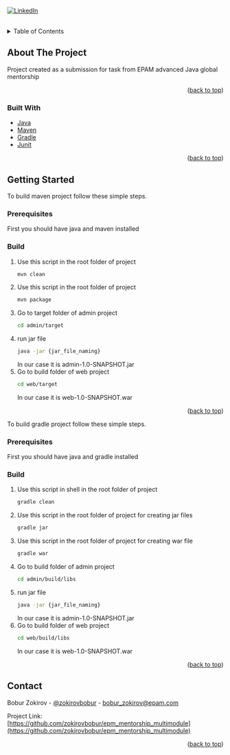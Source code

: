 <div id="top"></div>

[![LinkedIn][linkedin-shield]][linkedin-url]


<!-- PROJECT LOGO -->
<br />

<!-- TABLE OF CONTENTS -->
<details>
  <summary>Table of Contents</summary>
  <ol>
    <li>
      <a href="#about-the-project">About The Project</a>
      <ul>
        <li><a href="#built-with">Built With</a></li>
      </ul>
    </li>
    <li>
      <a href="#getting-started">Getting Started</a>
      <ul>
        <li><a href="#prerequisites">Prerequisites</a></li>
      </ul>
    </li>
    <li><a href="#contact">Contact</a></li>
</ol>
</details>



<!-- ABOUT THE PROJECT -->
## About The Project

Project created as a submission for task from EPAM advanced Java global mentorship

<p align="right">(<a href="#top">back to top</a>)</p>

### Built With

* [Java](https://java.com/en/)
* [Maven](https://mvnrepository.com)
* [Gradle](https://docs.gradle.org)
* [Junit](https://junit.org/junit5/)

<p align="right">(<a href="#top">back to top</a>)</p>



<!-- GETTING STARTED -->
## Getting Started

To build maven project follow these simple steps.

### Prerequisites

First you should have java and maven installed

### Build

1. Use this script in the root folder of project
   ```sh
   mvn clean
   ```
2. Use this script in the root folder of project
   ```sh
   mvn package
   ```
3. Go to target folder of admin project
   ```sh
   cd admin/target
   ```
4. run jar file
   ```sh
   java -jar {jar_file_naming}
   ```
   In our case it is admin-1.0-SNAPSHOT.jar
5. Go to build folder of web project
   ```sh
   cd web/target
   ```
   In our case it is web-1.0-SNAPSHOT.war


<p align="right">(<a href="#top">back to top</a>)</p>

To build gradle project follow these simple steps.

### Prerequisites

First you should have java and gradle installed

### Build

1. Use this script in shell in the root folder of project
   ```sh
   gradle clean
   ```
2. Use this script in the root folder of project for creating jar files
   ```sh
   gradle jar
   ```
3. Use this script in the root folder of project for creating war file
   ```sh
   gradle war
   ```
4. Go to build folder of admin project
   ```sh
   cd admin/build/libs
   ```
5. run jar file
   ```sh
   java -jar {jar_file_naming}
   ```
   In our case it is admin-1.0-SNAPSHOT.jar
6. Go to build folder of web project
   ```sh
   cd web/build/libs
   ```
   In our case it is web-1.0-SNAPSHOT.war


<p align="right">(<a href="#top">back to top</a>)</p>



<!-- CONTACT -->
## Contact

Bobur Zokirov - [@zokirovbobur](https://t.me/zokirovbobur) - bobur_zokirov@epam.com

Project Link: [https://github.com/zokirovbobur/epm_mentorship_multimodule](https://github.com/zokirovbobur/epm_mentorship_multimodule)

<p align="right">(<a href="#top">back to top</a>)</p>

<!-- MARKDOWN LINKS & IMAGES -->
<!-- https://www.markdownguide.org/basic-syntax/#reference-style-links -->
[contributors-shield]: https://img.shields.io/github/contributors/othneildrew/Best-README-Template.svg?style=for-the-badge
[contributors-url]: https://github.com/othneildrew/Best-README-Template/graphs/contributors
[forks-shield]: https://img.shields.io/github/forks/othneildrew/Best-README-Template.svg?style=for-the-badge
[forks-url]: https://github.com/othneildrew/Best-README-Template/network/members
[stars-shield]: https://img.shields.io/github/stars/othneildrew/Best-README-Template.svg?style=for-the-badge
[stars-url]: https://github.com/othneildrew/Best-README-Template/stargazers
[issues-shield]: https://img.shields.io/github/issues/othneildrew/Best-README-Template.svg?style=for-the-badge
[issues-url]: https://github.com/othneildrew/Best-README-Template/issues
[license-shield]: https://img.shields.io/github/license/othneildrew/Best-README-Template.svg?style=for-the-badge
[license-url]: https://github.com/othneildrew/Best-README-Template/blob/master/LICENSE.txt
[linkedin-shield]: https://img.shields.io/badge/-LinkedIn-black.svg?style=for-the-badge&logo=linkedin&colorB=555
[linkedin-url]: https://linkedin.com/in/zokirovbobur
[product-screenshot]: images/screenshot.png